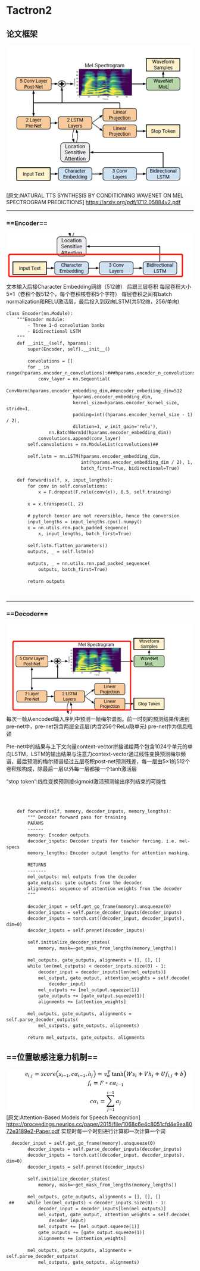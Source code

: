 # Tactron2
## 论文框架
![](2022-10-03-21-05-42.png)

[原文:NATURAL TTS SYNTHESIS BY CONDITIONING WAVENET ON MEL SPECTROGRAM PREDICTIONS]
<https://arxiv.org/pdf/1712.05884v2.pdf>

***
### ==Encoder== 
![](2022-10-03-21-06-52.png)
文本输入后接Character Embedding网络（512维） 后跟三层卷积  每层卷积大小5×1（卷积个数512个，每个卷积核卷积5个字符）  每层卷积之间有batch normalization和RELU激活层，最后投入到双向LSTM(共512维，256/单向)
~~~
class Encoder(nn.Module):
    """Encoder module:
        - Three 1-d convolution banks
        - Bidirectional LSTM
    """
    def __init__(self, hparams):
        super(Encoder, self).__init__()

        convolutions = []
        for _ in range(hparams.encoder_n_convolutions):###hparams.encoder_n_convolutions=5
            conv_layer = nn.Sequential(
                ConvNorm(hparams.encoder_embedding_dim,##encoder_embediing_dim=512
                         hparams.encoder_embedding_dim,
                         kernel_size=hparams.encoder_kernel_size, stride=1,
                         padding=int((hparams.encoder_kernel_size - 1) / 2),
                         dilation=1, w_init_gain='relu'),
                nn.BatchNorm1d(hparams.encoder_embedding_dim))
            convolutions.append(conv_layer)
        self.convolutions = nn.ModuleList(convolutions)##

        self.lstm = nn.LSTM(hparams.encoder_embedding_dim,
                            int(hparams.encoder_embedding_dim / 2), 1,
                            batch_first=True, bidirectional=True)

    def forward(self, x, input_lengths):
        for conv in self.convolutions:
            x = F.dropout(F.relu(conv(x)), 0.5, self.training)

        x = x.transpose(1, 2)

        # pytorch tensor are not reversible, hence the conversion
        input_lengths = input_lengths.cpu().numpy()
        x = nn.utils.rnn.pack_padded_sequence(
            x, input_lengths, batch_first=True)

        self.lstm.flatten_parameters()
        outputs, _ = self.lstm(x)

        outputs, _ = nn.utils.rnn.pad_packed_sequence(
            outputs, batch_first=True)

        return outputs



~~~


***
### ==Decoder==
![](2022-10-03-21-13-04.png)
每次一帧从encoded输入序列中预测一帧梅尔谱图。前一时刻的预测结果传递到pre-net中，pre-net包含两层全连层(内含256个ReLu隐单元)    pre-net作为信息瓶颈

Pre-net中的结果与上下文向量context-vector拼接递给两个包含1024个单元的单向LSTM，LSTM的输出结果与注意力context-vector通过线性变换预测梅尔频谱，最后预测的梅尔频谱经过五层卷积post-net预测残差，每一层由5×1的512个卷积核构成，除最后一层以外每一层都接一个tanh激活层

“stop token”:线性变换预测接sigmoid激活预测输出序列结束的可能性

~~~



    def forward(self, memory, decoder_inputs, memory_lengths):
        """ Decoder forward pass for training
        PARAMS
        ------
        memory: Encoder outputs
        decoder_inputs: Decoder inputs for teacher forcing. i.e. mel-specs
        memory_lengths: Encoder output lengths for attention masking.

        RETURNS
        -------
        mel_outputs: mel outputs from the decoder
        gate_outputs: gate outputs from the decoder
        alignments: sequence of attention weights from the decoder
        """

        decoder_input = self.get_go_frame(memory).unsqueeze(0)
        decoder_inputs = self.parse_decoder_inputs(decoder_inputs)
        decoder_inputs = torch.cat((decoder_input, decoder_inputs), dim=0)
        decoder_inputs = self.prenet(decoder_inputs)

        self.initialize_decoder_states(
            memory, mask=~get_mask_from_lengths(memory_lengths))

        mel_outputs, gate_outputs, alignments = [], [], []
        while len(mel_outputs) < decoder_inputs.size(0) - 1:
            decoder_input = decoder_inputs[len(mel_outputs)]
            mel_output, gate_output, attention_weights = self.decode(
                decoder_input)
            mel_outputs += [mel_output.squeeze(1)]
            gate_outputs += [gate_output.squeeze(1)]
            alignments += [attention_weights]

        mel_outputs, gate_outputs, alignments = self.parse_decoder_outputs(
            mel_outputs, gate_outputs, alignments)

        return mel_outputs, gate_outputs, alignments
~~~
## ==位置敏感注意力机制==

![](2022-10-03-21-16-24.png)
[原文:Attention-Based Models for Speech Recognition]
<https://proceedings.neurips.cc/paper/2015/file/1068c6e4c8051cfd4e9ea8072e3189e2-Paper.pdf>
实现时每一个时刻进行计算即一次计算一个词
~~~
  decoder_input = self.get_go_frame(memory).unsqueeze(0)
        decoder_inputs = self.parse_decoder_inputs(decoder_inputs)
        decoder_inputs = torch.cat((decoder_input, decoder_inputs), dim=0)
        decoder_inputs = self.prenet(decoder_inputs)

        self.initialize_decoder_states(
            memory, mask=~get_mask_from_lengths(memory_lengths))

        mel_outputs, gate_outputs, alignments = [], [], []
 ##     while len(mel_outputs) < decoder_inputs.size(0) - 1:
            decoder_input = decoder_inputs[len(mel_outputs)]
            mel_output, gate_output, attention_weights = self.decode(
                decoder_input)
            mel_outputs += [mel_output.squeeze(1)]
            gate_outputs += [gate_output.squeeze(1)]
            alignments += [attention_weights]

        mel_outputs, gate_outputs, alignments = self.parse_decoder_outputs(
            mel_outputs, gate_outputs, alignments)
~~~




